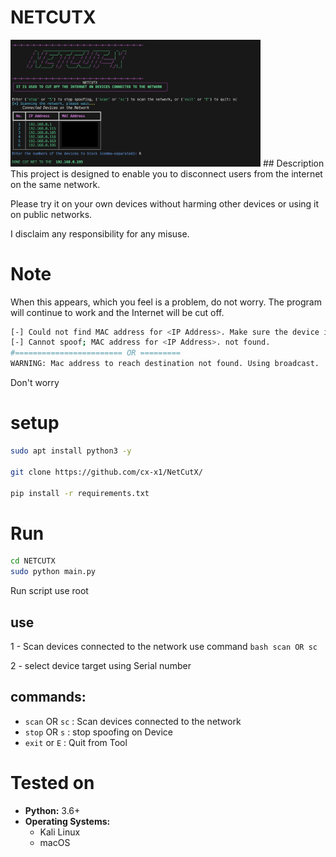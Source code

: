 # NETCUTX
<img src="image.png" alt="NETCUTX Banner" width="400"/>
## Description
This project is designed to enable you to disconnect users from the internet on the same network.

Please try it on your own devices without harming other devices or using it on public networks.

I disclaim any responsibility for any misuse.

# Note
When this appears, which you feel is a problem, do not worry. The program will continue to work and the Internet will be cut off.
```bash
[-] Could not find MAC address for <IP Address>. Make sure the device is connected to the network.
[-] Cannot spoof; MAC address for <IP Address>. not found.
#======================== OR =========
WARNING: Mac address to reach destination not found. Using broadcast.
```
Don't worry


# setup
```bash
sudo apt install python3 -y

git clone https://github.com/cx-x1/NetCutX/

pip install -r requirements.txt

```
# Run

```bash
cd NETCUTX
sudo python main.py
```
Run script use root
## use

1 - Scan devices connected to the network
use command ```bash scan OR sc```

2 - select device target using Serial number


## commands:

- `scan` OR `sc` : Scan devices connected to the network
- `stop` OR `s` : stop spoofing on Device
- `exit` or `E` : Quit from Tool
  
# Tested on

- **Python:** 3.6+
- **Operating Systems:**
  - Kali Linux
  - macOS

